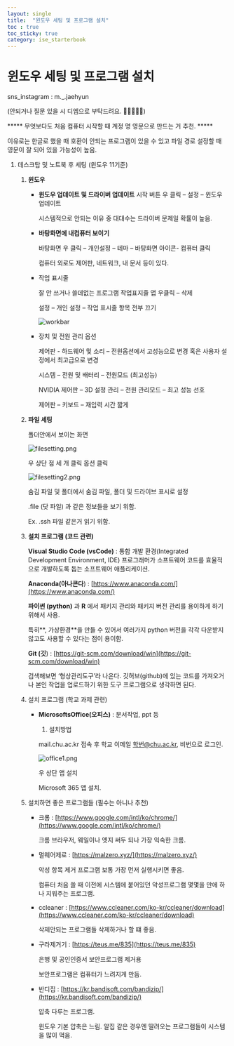 ```yaml
---
layout: single
title:  "윈도우 세팅 및 프로그램 설치"
toc : true
toc_sticky: true
category: ise_starterbook
---
```


# 윈도우 세팅 및 프로그램 설치

sns_instagram : m._.jaehyun 

(안되거나 질문 있을 시 디엠으로 부탁드려요. 🙏🙏🙏🙏🙏)

[](https://www.instagram.com/m._.jaehyun/)

***** 무엇보다도 처음 컴퓨터 시작할 때 계정 명 영문으로 만드는 거 추천. *****

이유로는 한글로 했을 때 호환이 안되는 프로그램이 있을 수 있고 파일 경로 설정할 때 영문이 잘 되어 있을 가능성이 높음.

1. 데스크탑 및 노트북 후 세팅 (윈도우 11기준)
    1. **윈도우**
        - **윈도우 업데이트 및 드라이버 업데이트** 시작 버튼 우 클릭 – 설정 – 윈도우 업데이트
            
            시스템적으로 안되는 이유 중 대대수는 드라이버 문제일 확률이 높음.
            
        - **바탕화면에 내컴퓨터 보이기**
            
            바탕화면 우 클릭 – 개인설정 – 테마 – 바탕화면 아이콘- 컴퓨터 클릭
            
            컴퓨터 외로도 제어판, 네트워크, 내 문서 등이 있다.
            
        - 작업 표시줄
            
            잘 안 쓰거나 쓸데없는 프로그램 작업표지줄 앱 우클릭 – 삭제
            
            설정 – 개인 설정 – 작업 표시줄 항목 전부 끄기
            
            ![workbar](https://user-images.githubusercontent.com/86664178/218251096-509dd02c-b3f0-4686-a451-d9bb59330357.png)

            
        - 장치 및 전원 관리 옵션
            
            제어판 - 하드웨어 및 소리 – 전원옵션에서 고성능으로 변경 혹은 사용자 설정에서 최고급으로 변경
            
            시스템 – 전원 및 배터리 – 전원모드 (최고성능)
            
            NVIDIA 제어판 – 3D 설정 관리 – 전원 관리모드 – 최고 성능 선호
            
            제어판 – 키보드 – 재입력 시간 짧게
            
    2. **파일 세팅**
        
        폴더안에서 보이는 화면
        
        ![filesetting.png](%E1%84%8B%E1%85%B1%E1%86%AB%E1%84%83%E1%85%A9%E1%84%8B%E1%85%AE%20%E1%84%89%E1%85%A6%E1%84%90%E1%85%B5%E1%86%BC%20%E1%84%86%E1%85%B5%E1%86%BE%20%E1%84%91%E1%85%B3%E1%84%85%E1%85%A9%E1%84%80%E1%85%B3%E1%84%85%E1%85%A2%E1%86%B7%20%E1%84%89%E1%85%A5%E1%86%AF%E1%84%8E%E1%85%B5%200e73845e780344b88f4dd76107a2e016/filesetting.png)
        
        우 상단 점 세 개 클릭 옵션 클릭
        
        ![filesetting2.png](%E1%84%8B%E1%85%B1%E1%86%AB%E1%84%83%E1%85%A9%E1%84%8B%E1%85%AE%20%E1%84%89%E1%85%A6%E1%84%90%E1%85%B5%E1%86%BC%20%E1%84%86%E1%85%B5%E1%86%BE%20%E1%84%91%E1%85%B3%E1%84%85%E1%85%A9%E1%84%80%E1%85%B3%E1%84%85%E1%85%A2%E1%86%B7%20%E1%84%89%E1%85%A5%E1%86%AF%E1%84%8E%E1%85%B5%200e73845e780344b88f4dd76107a2e016/filesetting2.png)
        
        숨김 파일 및 폴더에서 숨김 파일, 폴더 및 드라이브 표시로 설정
        
        .file (닷 파일) 과 같은 정보들을 보기 위함.
        
        Ex. .ssh 파일 같은거 읽기 위함.
        
    3. **설치 프로그램 (코드 관련)**
        
        **Visual Studio Code (vsCode)** : 통합 개발 환경(Integrated Development Environment, IDE) 프로그래머가 소프트웨어 코드를 효율적으로 개발하도록 돕는 소프트웨어 애플리케이션.
        
        **Anaconda(아나콘다**) : [https://www.anaconda.com/](https://www.anaconda.com/)
        
        **파이썬 (python)** 과 **R** 에서 패키지 관리와 패키지 버전 관리를 용이하게 하기 위해서 사용.
        
        특히**, 가상환경**을 만들 수 있어서 여러가지 python 버전을 각각 다운받지 않고도 사용할 수 있다는 점이 용이함.
        
        **Git (깃**) : [https://git-scm.com/download/win](https://git-scm.com/download/win)
        
        검색해보면 ‘형상관리도구’라 나온다. 깃허브(github)에 있는 코드를 가져오거나 본인 작업을 업로드하기 위한 도구 프로그램으로 생각하면 된다.
        
    4. 설치 프로그램 (학교 과제 관련)
        - **MicrosoftsOffice(오피스)** : 문서작업, ppt 등
            1. 설치방법
            
            mail.chu.ac.kr 접속 후 학교 이메일 학번@chu.ac.kr, 비번으로 로그인.
            
            ![office1.png](%E1%84%8B%E1%85%B1%E1%86%AB%E1%84%83%E1%85%A9%E1%84%8B%E1%85%AE%20%E1%84%89%E1%85%A6%E1%84%90%E1%85%B5%E1%86%BC%20%E1%84%86%E1%85%B5%E1%86%BE%20%E1%84%91%E1%85%B3%E1%84%85%E1%85%A9%E1%84%80%E1%85%B3%E1%84%85%E1%85%A2%E1%86%B7%20%E1%84%89%E1%85%A5%E1%86%AF%E1%84%8E%E1%85%B5%200e73845e780344b88f4dd76107a2e016/office1.png)
            
            우 상단 앱 설치
            
            Microsoft 365 앱 설치.
            
    5. 설치하면 좋은 프로그램들 (필수는 아니나 추천)
        - 크롬 : [https://www.google.com/intl/ko/chrome/](https://www.google.com/intl/ko/chrome/)
            
             크롬 브라우저, 웨일이나 엣지 써두 되나 가장 익숙한 크롬.
            
        - 멀웨어제로 : [https://malzero.xyz/](https://malzero.xyz/)
            
            악성 항목 제거 프로그램 보통 가장 먼저 실행시키면 좋음.
            
            컴퓨터 처음 쓸 때 이전에 시스템에 붙어있던 악성프로그램 몇몇을 만에 하나 지워주는 프로그램.
            
        - ccleaner : [https://www.ccleaner.com/ko-kr/ccleaner/download](https://www.ccleaner.com/ko-kr/ccleaner/download)
            
            삭제안되는 프로그램들 삭제하거나 할 떄 좋음.
            
        - 구라제거기 : [https://teus.me/835](https://teus.me/835)
            
            은행 및 공인인증서 보안프로그램 제거용
            
            보안프로그램은 컴퓨터가 느려지게 만듬.
            
        - 반디집 : [https://kr.bandisoft.com/bandizip/](https://kr.bandisoft.com/bandizip/)
            
            압축 다루는 프로그램.
            
            윈도우 기본 압축은 느림. 알집 같은 경우엔 딸려오는 프로그램들이 시스템을 많이 먹음.